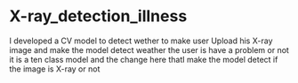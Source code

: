 # X-ray_detection_illness
I developed a CV model to detect wether to make user Upload his X-ray image and make the model detect weather the user is  have a problem or not it is a ten class model and the change here thatI make the model detect if the image is X-ray or not 
